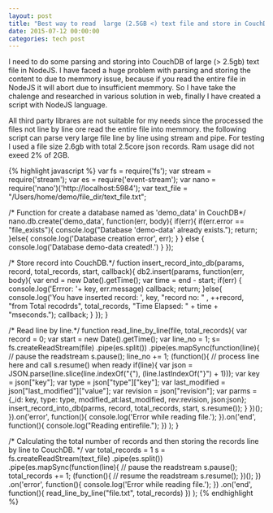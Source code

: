 ```yaml
---
layout: post
title: "Best way to read  large (2.5GB <) text file and store in CouchDB."
date: 2015-07-12 00:00:00
categories: tech post
---
```


I need to do some parsing and storing into CouchDB of large (> 2.5gb) text file in NodeJS. I have faced a huge problem with parsing and storing the content to due to memmory issue, because if you read the entire file in NodeJS it will abort due to insufficient memmory. So I have take the chalenge and researched in various solution in web, finally I have created a script with NodeJS language.

All third party librares are not suitable for my needs since the processed the files not line by line ore read the entire file into memmory. the following script can parse very large file line by line using stream and pipe. For testing I used a file size 2.6gb with total 2.5core json records. Ram usage did not exeed 2% of 2GB.



{% highlight javascript %}
var fs = require('fs');
var stream = require('stream');
var es = require('event-stream');
var nano = require('nano')('http://localhost:5984');
var text_file = "/Users/home/demo/file_dir/text_file.txt";

/* Function for create a database named as 'demo_data' in CouchDB*/
nano.db.create('demo_data', function(err, body){
    if(err){
        if(err.error == "file_exists"){
	    console.log("Database 'demo-data' already exists.");
	    return;
	}else{
	    console.log('Database creation error', err);
    	}
    } else {
        console.log('Database demo-data created!.')
    }
});

/* Store record into CouchDB.*/
fuction insert_record_into_db(params, record, total_records, start,
    callback){
    db2.insert(params, function(err, body){
        var end = new Date().getTime();
        var time = end - start;
	if(err) {
	   console.log('Errror: '+ key, err.message)
	   callback;
	   return;
	}else{
	   console.log('You have inserted record: ', key, "record no: " ,
	   ++record, "from Total recodrds", total_records, "Time Elapsed: "
	   + time + "mseconds.");
	   callback;
	}
    });
}

/* Read line by line.*/
function read_line_by_line(file, total_records){
    var record = 0;
    var start = new Date().getTime();
    var line_no = 1;
    s= fs.createReadStream(file)
       .pipe(es.split())
       .pipe(es.mapSync(function(line){
	    // pause the readstream
	    s.pause();
            line_no += 1;
	    (function(){
                // process line here and call s.resume() when ready
	       if(line){
	           var json = JSON.parse(line.slice(line.indexOf("{"),
		                 (line.lastIndexOf("}") + 1)));
		   var key = json["key"];
		   var type = json["type"]["key"];
		   var last_modified = json["last_modified"]["value"];
		   var revision = json["revision"];
		   var parms =  {_id: key, type: type,
          modified_at:last_modified, rev:revision, json:json};
		   insert_record_into_db(parms, record, total_records, start,
		                            s.resume());
	       }
	   })();
	}).on('error', function(){
	     console.log('Error while reading file.');
	}).on('end', function(){
             console.log("Reading entirefile.");
	})
    );
}

/* Calculating the total number of records and then storing the
   records line by line to CouchDB. */
var total_records = 1
s = fs.createReadStream(text_file)
    .pipe(es.split())
    .pipe(es.mapSync(function(line){
        // pause the readstream
        s.pause();
        total_records += 1;
        (function(){
            // resume the readstream
            s.resume();
        })();
    })
    .on('error', function(){
        console.log('Error while reading file.');
    })
    .on('end', function(){
        read_line_by_line("file.txt", total_records)
    })
);
{% endhighlight %}
